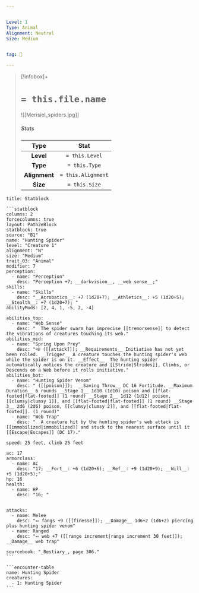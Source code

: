 ```yaml
---


Level: 1
Type: Animal
Alignment: Neutral
Size: Medium


tag: 👹

---
```


> [!infobox]+
> #  `= this.file.name`
> ![[Merisiel_spiders.jpg]]
> ##### Stats
> Type | Stat |
> :---:|:---:|
> **Level** | `= this.Level` |
> **Type** | `= this.Type` |
> **Alignment** | `= this.Alignment` |
> **Size** | `= this.Size` |



````ad-info
title: Statblock

```statblock
columns: 2
forcecolumns: true
layout: Path2eBlock
statblock: true
source: "B1"
name: "Hunting Spider"
level: "Creature 1"
alignment: "N"
size: "Medium"
trait_03: "Animal"
modifier: 7
perception:
  - name: "Perception"
    desc: "Perception +7; __darkvision__, __web sense__;"
skills:
  - name: "Skills"
    desc: "__Acrobatics__: +7 (1d20+7); __Athletics__: +5 (1d20+5); __Stealth__: +7 (1d20+7); "
abilityMods: [2, 4, 1, -5, 2, -4]

abilities_top:
  - name: "Web Sense"
    desc: "  The spider swarm has imprecise [[tremorsense]] to detect the vibrations of creatures touching its web."
abilities_mid:
  - name: "Spring Upon Prey"
    desc: "⬲ ([[attack]]); __Requirements__ Initiative has not yet been rolled. __Trigger__ A creature touches the hunting spider's web while the spider is on it. __Effect__  The hunting spider automatically notices the creature and [[Stride|Strides]], Climbs, or Descends on a Web before it rolls initiative."
abilities_bot:
  - name: "Hunting Spider Venom"
    desc: " ([[poison]]);  __Saving Throw__ DC 16 Fortitude. __Maximum Duration__ 6 rounds __Stage 1__ 1d10 (1d10) poison and [[flat-footed|flat-footed]] (1 round) __Stage 2__ 1d12 (1d12) poison, [[clumsy|clumsy 1]], and [[flat-footed|flat-footed]] (1 round) __Stage 3__ 2d6 (2d6) poison, [[clumsy|clumsy 2]], and [[flat-footed|flat-footed]]. (1 round)"
  - name: "Web Trap"
    desc: "  A creature hit by the hunting spider's web attack is [[immobilized|immobilized]] and stuck to the nearest surface until it [[Escape|Escapes]] (DC 17)."

speed: 25 feet, climb 25 feet

ac: 17
armorclass:
  - name: AC
    desc: "17; __Fort__: +6 (1d20+6); __Ref__: +9 (1d20+9); __Will__: +5 (1d20+5);"
hp: 16
health:
  - name: HP
    desc: "16; "


attacks:
  - name: Melee
    desc: "⬻ fangs +9 ([[finesse]]); __Damage__ 1d6+2 (1d6+2) piercing plus hunting spider venom"
  - name: Ranged
    desc: "⬻ web +7 ([[range increment|range increment 30 feet]]); __Damage__ web trap"

sourcebook: "_Bestiary_, page 306."
```

```encounter-table
name: Hunting Spider
creatures:
  - 1: Hunting Spider
```

````



